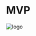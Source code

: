 # MVP
![logo](https://github.com/CapLabs-ai/MVP/assets/138379514/6bc623dc-0bd1-4ded-b376-ce54e5426946)
